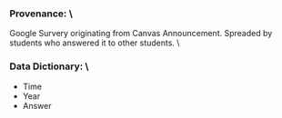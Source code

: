 ### Provenance: \
Google Survery originating from Canvas Announcement. Spreaded by students who answered it to other students. \
### Data Dictionary: \
- Time
- Year
- Answer
